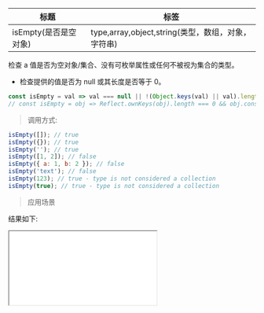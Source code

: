 | 标题                  | 标签                                               |
| --------------------- | -------------------------------------------------- |
| isEmpty(是否是空对象) | type,array,object,string(类型，数组，对象，字符串) |

检查 a 值是否为空对象/集合、没有可枚举属性或任何不被视为集合的类型。

- 检查提供的值是否为 null 或其长度是否等于 0。

```js
const isEmpty = val => val === null || !(Object.keys(val) || val).length;
// const isEmpty = obj => Reflect.ownKeys(obj).length === 0 && obj.constructor === Object
```

> 调用方式:

```js
isEmpty([]); // true
isEmpty({}); // true
isEmpty(''); // true
isEmpty([1, 2]); // false
isEmpty({ a: 1, b: 2 }); // false
isEmpty('text'); // false
isEmpty(123); // true - type is not considered a collection
isEmpty(true); // true - type is not considered a collection
```

> 应用场景

<div class="code-editor" data-url="codes/javascript/html/isEmpty.html" data-language="html"></div>

结果如下:

<iframe src="codes/javascript/html/isEmpty.html"></iframe>
